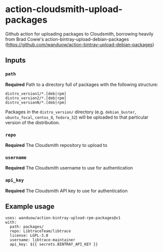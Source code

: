 # action-cloudsmith-upload-packages

Github action for uploading packages to Cloudsmith, borrowing heavily from
Brad Cowie's action-bintray-upload-debian-packages
(https://github.com/wanduow/action-bintray-upload-debian-packages)

## Inputs

### `path`

**Required** Path to a directory full of packages with the following structure:

```
distro_version1/*.[deb|rpm]
distro_version2/*.[deb|rpm]
distro_versionN/*.[deb|rpm]
```

Packages in the `distro_version/` directory (e.g. `debian_buster`,
`ubuntu_focal`, `centos_8`, `fedora_32`) will be uploaded to that particular
version of the distribution.

### `repo`

**Required** The Cloudsmith repository to upload to

### `username`

**Required** The Cloudsmith username to use for authentication

### `api_key`

**Required** The Cloudsmith API key to use for authentication

## Example usage

```
uses: wanduow/action-bintray-upload-rpm-packages@v1
with:
  path: packages/
  repo: LibtraceTeam/libtrace
  license: LGPL-3.0
  username: libtrace-maintainer
  api_key: ${{ secrets.BINTRAY_API_KEY }}
```

